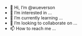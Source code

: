 - 👋 Hi, I’m @wueverson
- 👀 I’m interested in ...
- 🌱 I’m currently learning ...
- 💞️ I’m looking to collaborate on ...
- 📫 How to reach me ...

<!---
wueverson/wueverson is a ✨ special ✨ repository because its `README.md` (this file) appears on your GitHub profile.
You can click the Preview link to take a look at your changes.
--->
